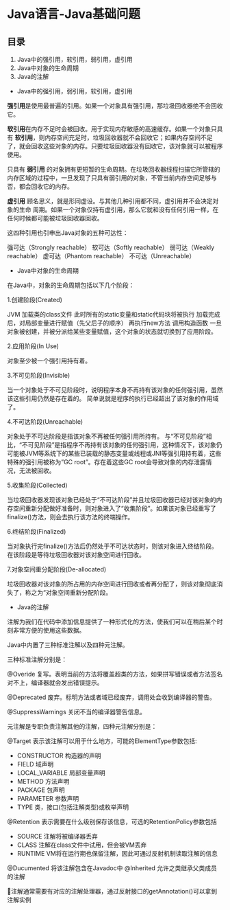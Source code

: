 # Java语言-Java基础问题

## 目录

1. Java中的强引用，软引用，弱引用，虚引用
2. Java中对象的生命周期
3. Java的注解

* Java中的强引用，弱引用，软引用，虚引用

**强引用**是使用最普遍的引用。如果一个对象具有强引用，那垃圾回收器绝不会回收它。

**软引用**在内存不足时会被回收。用于实现内存敏感的高速缓存。如果一个对象只具有 **软引用**，则内存空间充足时，垃圾回收器就不会回收它；如果内存空间不足了，就会回收这些对象的内存。只要垃圾回收器没有回收它，该对象就可以被程序使用。

只具有 **弱引用** 的对象拥有更短暂的生命周期。在垃圾回收器线程扫描它所管辖的内存区域的过程中，一旦发现了只具有弱引用的对象，不管当前内存空间足够与否，都会回收它的内存。

**虚引用** 顾名思义，就是形同虚设。与其他几种引用都不同，虚引用并不会决定对象的生命
周期。如果一个对象仅持有虚引用，那么它就和没有任何引用一样，在任何时候都可能被垃圾回收器回收。

这四种引用也引申出Java对象的五种可达性：

强可达（Strongly reachable）
软可达（Softly reachable）
弱可达（Weakly reachable）
虚可达（Phantom reachable）
不可达（Unreachable）

* Java中对象的生命周期

在Java中，对象的生命周期包括以下几个阶段：

1.创建阶段(Created)

JVM 加载类的class文件 此时所有的static变量和static代码块将被执行 加载完成后，对局部变量进行赋值（先父后子的顺序） 再执行new方法 调用构造函数 一旦对象被创建，并被分派给某些变量赋值，这个对象的状态就切换到了应用阶段。

2.应用阶段(In Use)

对象至少被一个强引用持有着。

3.不可见阶段(Invisible)

当一个对象处于不可见阶段时，说明程序本身不再持有该对象的任何强引用，虽然该这些引用仍然是存在着的。 简单说就是程序的执行已经超出了该对象的作用域了。

4.不可达阶段(Unreachable)

对象处于不可达阶段是指该对象不再被任何强引用所持有。 与“不可见阶段”相比，“不可见阶段”是指程序不再持有该对象的任何强引用，这种情况下，该对象仍可能被JVM等系统下的某些已装载的静态变量或线程或JNI等强引用持有着，这些特殊的强引用被称为”GC root”。存在着这些GC root会导致对象的内存泄露情况，无法被回收。

5.收集阶段(Collected)

当垃圾回收器发现该对象已经处于“不可达阶段”并且垃圾回收器已经对该对象的内存空间重新分配做好准备时，则对象进入了“收集阶段”。如果该对象已经重写了finalize()方法，则会去执行该方法的终端操作。

6.终结阶段(Finalized)

当对象执行完finalize()方法后仍然处于不可达状态时，则该对象进入终结阶段。在该阶段是等待垃圾回收器对该对象空间进行回收。

7.对象空间重分配阶段(De-allocated)

垃圾回收器对该对象的所占用的内存空间进行回收或者再分配了，则该对象彻底消失了，称之为“对象空间重新分配阶段。

* Java的注解

注解为我们在代码中添加信息提供了一种形式化的方法，使我们可以在稍后某个时刻非常方便的使用这些数据。

Java中内置了三种标准注解以及四种元注解。

三种标准注解分别是：

@Overide 复写。表明当前的方法将覆盖超类的方法，如果拼写错误或者方法签名对不上，编译器就会发出错误提示。

@Deprecated 废弃。标明方法或者域已经废弃，调用处会收到编译器的警告。

@SuppressWarnings 关闭不当的编译器警告信息。

元注解是专职负责注解其他的注解，四种元注解分别是：

@Target 表示该注解可以用于什么地方，可能的ElementType参数包括:

* CONSTRUCTOR       构造器的声明
* FIELD             域声明
* LOCAL_VARIABLE    局部变量声明
* METHOD            方法声明
* PACKAGE           包声明
* PARAMETER         参数声明
* TYPE              类，接口(包括注解类型)或枚举声明

@Retention 表示需要在什么级别保存该信息，可选的RetentionPolicy参数包括

* SOURCE 注解将被编译器丢弃
* CLASS 注解在class文件中试用，但会被VM丢弃
* RUNTIME VM将在运行期也保留注解，因此可通过反射机制读取注解的信息

@Ducumented 将该注解包含在Javadoc中
@Inherited 允许之类继承父类成员的注解

注解通常需要有对应的注解处理器，通过反射接口的getAnnotation()可以拿到注解实例
